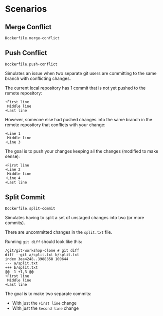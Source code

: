 
# Scenarios

## Merge Conflict
`Dockerfile.merge-conflict`


## Push Conflict
`Dockerfile.push-conflict`

Simulates an issue when two separate git users are committing to the same branch with conflicting changes.

The current local repository has 1 commit that is not yet pushed to the remote repository:
```
+First line
 Middle line
+Last line
```

However, someone else had pushed changes into the same branch in the remote repository that conflicts with your change:
```
+Line 1
 Middle line
+Line 3
```

The goal is to push your changes keeping all the changes (modified to make sense):
```
+First line
+Line 2
 Middle line
+Line 4
+Last line
```

## Split Commit
`Dockerfile.split-commit`

Simulates having to split a set of unstaged changes into two (or more commits).

There are uncommitted changes in the `split.txt` file. 

Running `git diff` should look like this:
```
/git/git-workshop-clone # git diff
diff --git a/split.txt b/split.txt
index 3ea4248..3988358 100644
--- a/split.txt
+++ b/split.txt
@@ -1 +1,3 @@
+First line
 Middle line
+Last line
```

The goal is to make two separate commits:
* With just the `First line` change
* With just the `Second line` change
